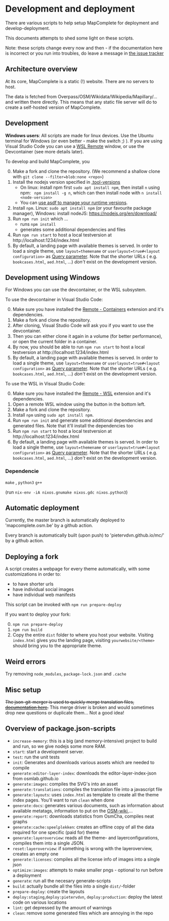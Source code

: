 Development and deployment
==========================

There are various scripts to help setup MapComplete for deployment and develop-deployment.

This documents attempts to shed some light on these scripts.

Note: these scripts change every now and then - if the documentation here is incorrect or you run into troubles, do
leave a message in [the issue tracker](https://github.com/pietervdvn/MapComplete/issues)

Architecture overview
---------------------

At its core, MapComplete is a static (!) website. There are no servers to host.

The data is fetched from Overpass/OSM/Wikidata/Wikipedia/Mapillary/... and written there directly. This means that any
static file server will do to create a self-hosted version of MapComplete.

Development
-----------

**Windows users**: All scripts are made for linux devices. Use the Ubuntu terminal for Windows (or even better - make
the switch ;) ). If you are using Visual Studio Code you can use
a [WSL Remote](https://marketplace.visualstudio.com/items?itemName=ms-vscode-remote.remote-wsl) window, or use the
Devcontainer (see more details later).

To develop and build MapComplete, you

0. Make a fork and clone the repository. (We recommend a shallow clone with `git clone --filter=blob:none <repo>`)
0. Install the nodejs version specified in [.tool-versions](./.tool-versions)
    - On linux: install npm first `sudo apt install npm`, then install `n` using npm: ` npm install -g n`, which can
      then install node with `n install <node-version>`
    - You can [use asdf to manage your runtime versions](https://asdf-vm.com/).
0. Install `npm`. Linux: `sudo apt install npm` (or your favourite package manager), Windows: install
   nodeJS: https://nodejs.org/en/download/
0. Run `npm run init` which …
    - runs `npm install`
    - generates some additional dependencies and files
0. Run `npm run start` to host a local testversion at http://localhost:1234/index.html
0. By default, a landing page with available themes is served. In order to load a single theme, use `layout=themename`
   or `userlayout=true#<layout configuration>` as [Query parameter](URL_Parameters.md). Note that the shorter URLs (
   e.g. `bookcases.html`, `aed.html`, ...) _don't_ exist on the development version.

Development using Windows
------------------------

For Windows you can use the devcontainer, or the WSL subsystem.

To use the devcontainer in Visual Studio Code:

0. Make sure you have installed
   the [Remote - Containers](https://marketplace.visualstudio.com/items?itemName=ms-vscode-remote.remote-containers)
   extension and it's dependencies.
1. Make a fork and clone the repository.
2. After cloning, Visual Studio Code will ask you if you want to use the devcontainer.
3. Then you can either clone it again in a volume (for better performance), or open the current folder in a container.
4. By now, you should be able to run `npm run start` to host a local testversion at http://localhost:1234/index.html
5. By default, a landing page with available themes is served. In order to load a single theme, use `layout=themename`
   or `userlayout=true#<layout configuration>` as [Query parameter](URL_Parameters.md). Note that the shorter URLs (
   e.g. `bookcases.html`, `aed.html`, ...) _don't_ exist on the development version.

To use the WSL in Visual Studio Code:

0. Make sure you have installed the [Remote - WSL]() extension and it's dependencies.
1. Open a remote WSL window using the button in the bottom left.
2. Make a fork and clone the repository.
3. Install `npm` using `sudo apt install npm`.
4. Run `npm run init` and generate some additional dependencies and generated files. Note that it'll install the
   dependencies too
5. Run `npm run start` to host a local testversion at http://localhost:1234/index.html
6. By default, a landing page with available themes is served. In order to load a single theme, use `layout=themename`
   or `userlayout=true#<layout configuration>` as [Query parameter](URL_Parameters.md). Note that the shorter URLs (
   e.g. `bookcases.html`, `aed.html`, ...) _don't_ exist on the development version.

### Dependencie

`make` , `python3` `g++`

(run `nix-env -iA nixos.gnumake nixos.gdc nixos.python3`)

Automatic deployment
--------------------

Currently, the master branch is automatically deployed to 'mapcomplete.osm.be' by a github action.

Every branch is automatically built (upon push) to 'pietervdvn.github.io/mc/<branchname>' by a github action.


Deploying a fork
----------------

A script creates a webpage for every theme automatically, with some customizations in order to:

- to have shorter urls
- have individual social images
- have individual web manifests

This script can be invoked with `npm run prepare-deploy`

If you want to deploy your fork:

0. `npm run prepare-deploy`
1. `npm run build`
2. Copy the entire `dist` folder to where you host your website. Visiting `index.html` gives you the landing page,
   visiting `yourwebsite/<theme>` should bring you to the appropriate theme.

Weird errors
------------

Try removing `node_modules`, `package-lock.json` and `.cache`

Misc setup
----------

~~The json-git-merger is used to quickly merge translation
files, [documentation here](https://github.com/jonatanpedersen/git-json-merge#single-project--directory).~~
This merge driver is broken and would sometimes drop new questions or duplicate them... Not a good idea!

Overview of package.json-scripts
--------------------------------

- `increase-memory`: this is a big (and memory-intensive) project to build and run, so we give nodejs some more RAM.
- `start`: start a development server.
- `test`: run the unit tests
- `init`: Generates and downloads various assets which are needed to compile
- `generate:editor-layer-index`: downloads the editor-layer-index-json from osmlab.github.io
- `generate:images`: compiles the SVG's into an asset
- `generate:translations`: compiles the translation file into a javascript file
- `generate:layouts`: uses `index.html` as template to create all the theme index pages. You'll want to run `clean` when
  done
- `generate:docs`: generates various documents, such as information about available metatags, information to put on
  the [OSM-wiki](https://wiki.openstreetmap.org/wiki/MapComplete),...
- `generate:report`: downloads statistics from OsmCha, compiles neat graphs
- `generate:cache:speelplekken`: creates an offline copy of all the data required for one specific (paid for) theme
- `generate:layeroverview`: reads all the theme- and layerconfigurations, compiles them into a single JSON.
- `reset:layeroverview`: if something is wrong with the layeroverview, creates an empty one
- `generate:licenses`: compiles all the license info of images into a single json
- `optimize:images`: attempts to make smaller pngs - optional to run before a deployment
- `generate`: run all the necesary generate-scripts
- `build`: actually bundle all the files into a single `dist/`-folder
- `prepare-deploy`: create the layouts
- `deploy:staging`,`deploy:pietervdvn`, `deploy:production`: deploy the latest code on various locations
- `lint`: get depressed by the amount of warnings
- `clean`: remove some generated files which are annoying in the repo
